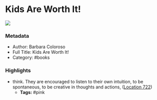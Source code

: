 # Kids Are Worth It!

![](https://images-na.ssl-images-amazon.com/images/I/41%2Bk0CkzfPL._SL200_.jpg)

### Metadata

- Author: Barbara Coloroso
- Full Title: Kids Are Worth It!
- Category: #books

### Highlights

- think. They are encouraged to listen to their own intuition, to be spontaneous, to be creative in thoughts and actions, ([Location 722](https://readwise.io/to_kindle?action=open&asin=B0034EJL40&location=722))
    - **Tags:** #pink
